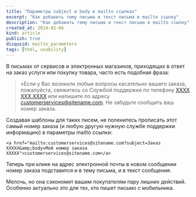 ```yaml
--- 
title: "Параметры subject и body в mailto ссылках"
excerpt: "Как добавить тему письма и текст письма в mailto ссылку"
description: "Как добавить тему письма и текст письма в mailto ссылку"
created_at: 2014-02-04
kind: article
publish: true
disqusid: mailto_parameters
tags: [html, usability]
---
```


В письмах от сервисов и электронных магазинов, приходящих в ответ на заказ услуги или покупку товара, часто есть подобная фраза:

>«Если у Вас возникли любые вопросы касательно вашего заказа, пожалуйста, свяжитесь со Службой поддержки по телефону <a href="tel:XXXX XXX XXXX">XXXX XXX XXXX</a> или напишите по адресу <a href="mailto:customerservices@sitename.com?subject=Заказ XXXXX&amp;body=Мой номер заказа XXXXX">customerservices@sitename.com</a>. Не забудьте сообщить ваш номер заказа.

Создавая шаблоны для таких писем, не поленитесь прописать этот самый номер заказа (и любую другую нужную службе поддержки информацию) в параметры mailto ссылки:

```
<a href="mailto:customerservices@sitename.com?subject=Заказ XXXXX&amp;body=Мой номер заказа XXXXX">customerservices@sitename.com</a>
```

Теперь при клике на адрес электронной почты в новом сообщении номер заказа подставится и в тему письма, и в текст сообщения.

Мелочь, но она сэкономит вашим покупателям пару лишних действий. Особенно актуально это для тех, кто пишет письмо с мобильника.  
